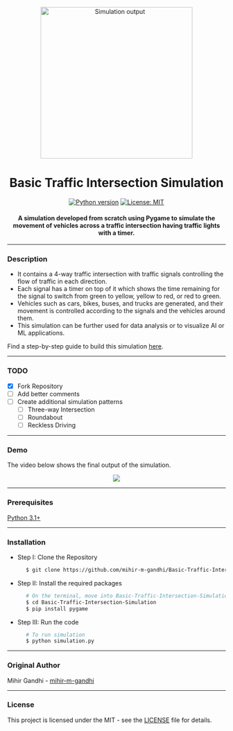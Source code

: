 <p align="center">
 <img height=350px src="./simulation-output.png" alt="Simulation output">
</p>

<h1 align="center">Basic Traffic Intersection Simulation</h1>

<div align="center">

[![Python version](https://img.shields.io/badge/python-3.1+-blue.svg)](https://www.python.org/downloads/)
[![License: MIT](https://img.shields.io/badge/License-MIT-green.svg)](https://opensource.org/licenses/MIT)

<h4>A simulation developed from scratch using Pygame to simulate the movement of vehicles across a traffic intersection having traffic lights with a timer.</h4>

</div>

-----------------------------------------
### Description

* It contains a 4-way traffic intersection with traffic signals controlling the flow of traffic in each direction. 
* Each signal has a timer on top of it which shows the time remaining for the signal to switch from green to yellow, yellow to red, or red to green. 
* Vehicles such as cars, bikes, buses, and trucks are generated, and their movement is controlled according to the signals and the vehicles around them. 
* This simulation can be further used for data analysis or to visualize AI or ML applications. 

Find a step-by-step guide to build this simulation [here](https://towardsdatascience.com/traffic-intersection-simulation-using-pygame-689d6bd7687a).

------------------------------------------
### TODO

- [x] Fork Repository
- [ ] Add better comments
- [ ] Create additional simulation patterns
  - [ ] Three-way Intersection
  - [ ] Roundabout
  - [ ] Reckless Driving
------------------------------------------
### Demo

The video below shows the final output of the simulation.

<p align="center">
    <img src="./Demo.gif">
</p>

------------------------------------------
### Prerequisites

[Python 3.1+](https://www.python.org/downloads/)

------------------------------------------
### Installation

 * Step I: Clone the Repository
```sh
      $ git clone https://github.com/mihir-m-gandhi/Basic-Traffic-Intersection-Simulation
```
  * Step II: Install the required packages
```sh
      # On the terminal, move into Basic-Traffic-Intersection-Simulation directory
      $ cd Basic-Traffic-Intersection-Simulation
      $ pip install pygame
```
* Step III: Run the code
```sh
      # To run simulation
      $ python simulation.py
```

------------------------------------------
### Original Author

Mihir Gandhi - [mihir-m-gandhi](https://github.com/mihir-m-gandhi)

------------------------------------------
### License
This project is licensed under the MIT - see the [LICENSE](./LICENSE) file for details.

